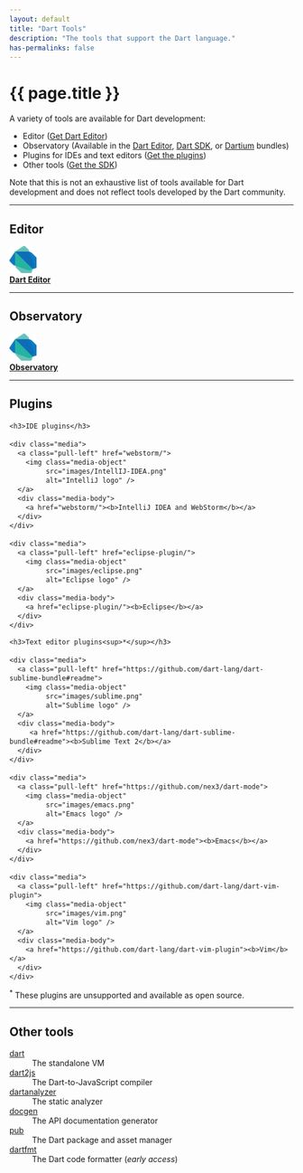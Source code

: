 ```yaml
---
layout: default
title: "Dart Tools"
description: "The tools that support the Dart language."
has-permalinks: false
---
```



# {{ page.title }}

A variety of tools are available for Dart development:

* Editor ([Get Dart Editor](/tools/download.html))
* Observatory (Available in the
    [Dart Editor](/tools/download.html#whole_enchilada),
    [Dart SDK](/tools/download.html#a_la_carte), or
    [Dartium](/tools/download.html#a_la_carte) bundles)
* Plugins for IDEs and text editors
  ([Get the plugins](/tools/more_downloads.html))
* Other tools ([Get the SDK](/tools/download.html#a_la_carte))

Note that this is not an exhaustive list of tools available
for Dart development and does not reflect tools developed
by the Dart community.

---

<a name="editor"></a>
<h2>Editor</h2>

<div class="media">
  <a class="pull-left" href="webstorm/">
    <img class="media-object"
         src="images/dart-logo-48.png"
         alt="Dart logo" />
  </a>
  <div class="media-body">
    <a href="editor/"><b>Dart Editor</b></a>
  </div>
</div>

---

<a name="observatory"></a>
<h2>Observatory</h2>

<div class="media">
  <a class="pull-left" href="webstorm/">
    <img class="media-object"
         src="images/dart-logo-48.png"
         alt="Dart logo" />
  </a>
  <div class="media-body">
    <a href="observatory/"><b>Observatory</b></a>
  </div>
</div>

---

<a name="plugins"></a>
<h2>Plugins</h2>
<div class="row">
  <div class="col-md-6">

    <h3>IDE plugins</h3>

    <div class="media">
      <a class="pull-left" href="webstorm/">
        <img class="media-object"
             src="images/IntellIJ-IDEA.png"
             alt="IntelliJ logo" />
      </a>
      <div class="media-body">
        <a href="webstorm/"><b>IntelliJ IDEA and WebStorm</b></a>
      </div>
    </div>

    <div class="media">
      <a class="pull-left" href="eclipse-plugin/">
        <img class="media-object"
             src="images/eclipse.png"
             alt="Eclipse logo" />
      </a>
      <div class="media-body">
        <a href="eclipse-plugin/"><b>Eclipse</b></a> 
      </div>
    </div>
  </div>

  <div class="col-md-6">

    <h3>Text editor plugins<sup>*</sup></h3>

    <div class="media">
      <a class="pull-left" href="https://github.com/dart-lang/dart-sublime-bundle#readme">
        <img class="media-object"
             src="images/sublime.png"
             alt="Sublime logo" />
      </a>
      <div class="media-body">
         <a href="https://github.com/dart-lang/dart-sublime-bundle#readme"><b>Sublime Text 2</b></a> 
      </div>
    </div>

    <div class="media">
      <a class="pull-left" href="https://github.com/nex3/dart-mode">
        <img class="media-object"
             src="images/emacs.png"
             alt="Emacs logo" />
      </a>
      <div class="media-body">
        <a href="https://github.com/nex3/dart-mode"><b>Emacs</b></a> 
      </div>
    </div>

    <div class="media">
      <a class="pull-left" href="https://github.com/dart-lang/dart-vim-plugin">
        <img class="media-object"
             src="images/vim.png"
             alt="Vim logo" />
      </a>
      <div class="media-body">
        <a href="https://github.com/dart-lang/dart-vim-plugin"><b>Vim</b></a> 
      </div>
    </div>

  </div>
</div>

<sup>*</sup> These plugins are unsupported and available as open source.

---

<a name="other-tools"></a>
<h2>Other tools</h2> 

<div class="row">
  <div class="col-md-4">
    <dt> <a href="/tools/dart-vm">dart</a> </dt>
      <dd>The standalone VM </dd>
    <dt> <a href="/tools/dart2js/">dart2js</a> </dt>
      <dd>The Dart-to-JavaScript compiler </dd>
  </div>
  <div class="col-md-4">
    <dt> <a href="/docs/dart-up-and-running/contents/ch04-tools-dart_analyzer.html">dartanalyzer</a> </dt>
      <dd>The static analyzer </dd>
    <dt> <a href="/tools/docgen/">docgen</a> </dt>
      <dd>The API documentation generator </dd>
  </div>
  <div class="col-md-4">
    <dt> <a href="/tools/pub/">pub</a> </dt>
      <dd>The Dart package and asset manager </dd>
    <dt> <a href="/tools/dartfmt/">dartfmt</a> </dt>
      <dd>The Dart code formatter (<em>early access</em>)</dd>
  </div>
</div>

